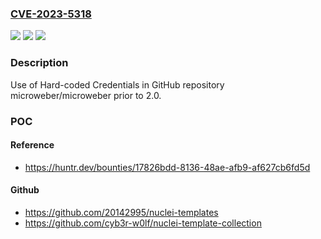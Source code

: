 ### [CVE-2023-5318](https://cve.mitre.org/cgi-bin/cvename.cgi?name=CVE-2023-5318)
![](https://img.shields.io/static/v1?label=Product&message=microweber%2Fmicroweber&color=blue)
![](https://img.shields.io/static/v1?label=Version&message=unspecified%3C%202.0%20&color=brighgreen)
![](https://img.shields.io/static/v1?label=Vulnerability&message=CWE-798%20Use%20of%20Hard-coded%20Credentials&color=brighgreen)

### Description

Use of Hard-coded Credentials in GitHub repository microweber/microweber prior to 2.0.

### POC

#### Reference
- https://huntr.dev/bounties/17826bdd-8136-48ae-afb9-af627cb6fd5d

#### Github
- https://github.com/20142995/nuclei-templates
- https://github.com/cyb3r-w0lf/nuclei-template-collection

